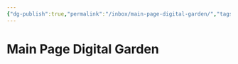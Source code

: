 ```yaml
---
{"dg-publish":true,"permalink":"/inbox/main-page-digital-garden/","tags":"gardenEntry","dgHomeLink":true,"dgPassFrontmatter":false}
---
```



# Main Page Digital Garden
